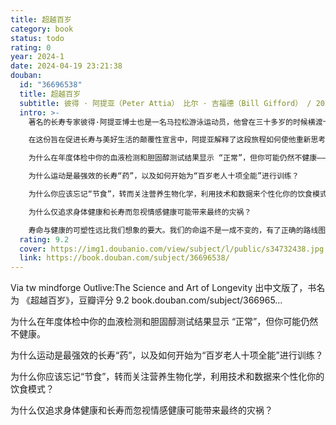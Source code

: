 ```yaml
---
title: 超越百岁
category: book
status: todo
rating: 0
year: 2024-1
date: 2024-04-19 23:21:38
douban:
  id: "36696538"
  title: 超越百岁
  subtitle: 彼得 · 阿提亚（Peter Attia） 比尔 · 吉福德（Bill Gifford） / 2024 / 中译出版社
  intro: >-
    著名的长寿专家彼得·阿提亚博士也是一名马拉松游泳运动员，他曾在三十多岁的时候横渡卡特琳娜海峡。但他的健康状况居然也出现了异常，有早逝于心脏病的风险。这一发现促使他开始探索长寿之道：我们如何以及为何会死亡，我们如何才能延缓甚至预防那些导致大多数人死亡的慢性病，例如心脏病、癌症、阿尔茨海默病与2型糖尿病。

    在这份旨在促进长寿与美好生活的颠覆性宣言中，阿提亚解释了这段旅程如何使他重新思考了对医疗保健的态度。虽然主流医学取得了很多成就，但在防治这些与年龄有关的疾病方面却进展甚微。往往它干预的时机太晚而无法提供及时的帮助，并以损害健康年限或生活质量为代价延长寿命。阿提亚认为，我们必须用个性化、积极主动的长寿策略来取代这种过时的框架，也就是一种我们应该立即采取行动而非等待的策略。这不是“生物黑客”，这是一种以科学为基础的战略方法，在延长寿命的同时改善我们的身体、认知和情绪健康。阿提亚的目标不是告诉你该做什么，而是更多地帮助你学会如何思考长期健康，以便为你个人制定最佳计划。在这本书中，读者将会发现：

    为什么在年度体检中你的血液检测和胆固醇测试结果显示 “正常”，但你可能仍然不健康——因为平均值并不等同于最佳状态。

    为什么运动是最强效的长寿“药”，以及如何开始为“百岁老人十项全能”进行训练？

    为什么你应该忘记“节食”，转而关注营养生物化学，利用技术和数据来个性化你的饮食模式？

    为什么仅追求身体健康和长寿而忽视情感健康可能带来最终的灾祸？

    寿命与健康的可塑性远比我们想象的要大。我们的命运不是一成不变的，有了正确的路线图，你就可以为你的人生规划一条不同的道路，让你比你的基因更长寿，让每一个十年都比前一个十年更好。
  rating: 9.2
  cover: https://img1.doubanio.com/view/subject/l/public/s34732438.jpg
  link: https://book.douban.com/subject/36696538/
---
```


Via tw mindforge Outlive:The Science and Art of Longevity  出中文版了，书名为 《超越百岁》，豆瓣评分 9.2
book.douban.com/subject/366965…

为什么在年度体检中你的血液检测和胆固醇测试结果显示 “正常”，但你可能仍然不健康。

为什么运动是最强效的长寿“药”，以及如何开始为“百岁老人十项全能”进行训练？

为什么你应该忘记“节食”，转而关注营养生物化学，利用技术和数据来个性化你的饮食模式？

为什么仅追求身体健康和长寿而忽视情感健康可能带来最终的灾祸？